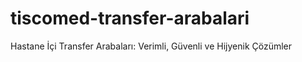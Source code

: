 # tiscomed-transfer-arabalari
Hastane İçi Transfer Arabaları: Verimli, Güvenli ve Hijyenik Çözümler
